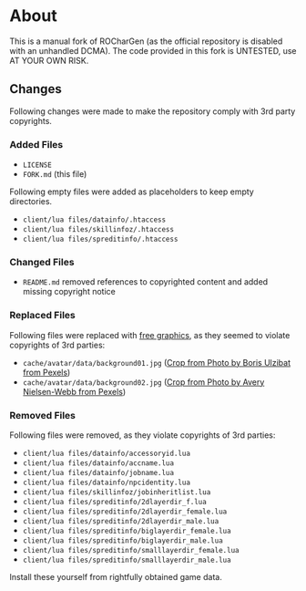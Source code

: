# About

This is a manual fork of ROCharGen (as the official repository is disabled with an unhandled DCMA).
The code provided in this fork is UNTESTED, use AT YOUR OWN RISK.

## Changes

Following changes were made to make the repository comply with 3rd party copyrights.

### Added Files

* `LICENSE`
* `FORK.md` (this file)

Following empty files were added as placeholders to keep empty directories.

* `client/lua files/datainfo/.htaccess`
* `client/lua files/skillinfoz/.htaccess`
* `client/lua files/spreditinfo/.htaccess`

### Changed Files

* `README.md` removed references to copyrighted content and added missing copyright notice

### Replaced Files
Following files were replaced with [free graphics](https://www.pexels.com/), as they seemed to violate copyrights of 3rd parties:

* `cache/avatar/data/background01.jpg` ([Crop from Photo by Boris Ulzibat from Pexels](https://www.pexels.com/@the-trvlr?utm_content=attributionCopyText&utm_medium=referral&utm_source=pexels))
* `cache/avatar/data/background02.jpg` ([Crop from Photo by Avery Nielsen-Webb from Pexels](https://www.pexels.com/@webbshow?utm_content=attributionCopyText&utm_medium=referral&utm_source=pexels))

### Removed Files
Following files were removed, as they violate copyrights of 3rd parties:

* `client/lua files/datainfo/accessoryid.lua`
* `client/lua files/datainfo/accname.lua`
* `client/lua files/datainfo/jobname.lua`
* `client/lua files/datainfo/npcidentity.lua`
* `client/lua files/skillinfoz/jobinheritlist.lua`
* `client/lua files/spreditinfo/2dlayerdir_f.lua`
* `client/lua files/spreditinfo/2dlayerdir_female.lua`
* `client/lua files/spreditinfo/2dlayerdir_male.lua`
* `client/lua files/spreditinfo/biglayerdir_female.lua`
* `client/lua files/spreditinfo/biglayerdir_male.lua`
* `client/lua files/spreditinfo/smalllayerdir_female.lua`
* `client/lua files/spreditinfo/smalllayerdir_male.lua`

Install these yourself from rightfully obtained game data.
